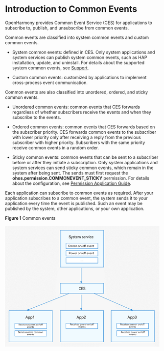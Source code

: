 # Introduction to Common Events


OpenHarmony provides Common Event Service (CES) for applications to subscribe to, publish, and unsubscribe from common events.


Common events are classified into system common events and custom common events.


- System common events: defined in CES. Only system applications and system services can publish system common events, such as HAP installation, update, and uninstall. For details about the supported system common events, see [Support](../reference/apis/js-apis-commonEventManager.md#support).

- Custom common events: customized by applications to implement cross-process event communication.


Common events are also classified into unordered, ordered, and sticky common events.


- Unordered common events: common events that CES forwards regardless of whether subscribers receive the events and when they subscribe to the events.

- Ordered common events: common events that CES forwards based on the subscriber priority. CES forwards common events to the subscriber with lower priority only after receiving a reply from the previous subscriber with higher priority. Subscribers with the same priority receive common events in a random order.

- Sticky common events: common events that can be sent to a subscriber before or after they initiate a subscription. Only system applications and system services can send sticky common events, which remain in the system after being sent. The sends must first request the **ohos.permission.COMMONEVENT_STICKY** permission. For details about the configuration, see [Permission Application Guide](../security/accesstoken-guidelines.md#declaring-permissions-in-the-configuration-file). 


Each application can subscribe to common events as required. After your application subscribes to a common event, the system sends it to your application every time the event is published. Such an event may be published by the system, other applications, or your own application.

**Figure 1** Common events

![common-event](figures/common-event.png)